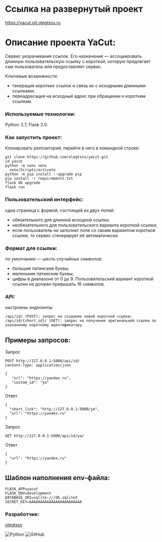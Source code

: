 # Cсылка на развернутый проект

https://yacut.git.olegtsss.ru

# Описание проекта YaCut:

Сервис укорачивания ссылок. Его назначение — ассоциировать длинную пользовательскую ссылку с короткой, которую предлагает сам пользователь или предоставляет сервис.

Ключевые возможности:
- генерация коротких ссылок и связь их с исходными длинными ссылками;
- переадресация на исходный адрес при обращении к коротким ссылкам.

### Используемые технологии:

Python 3.7, Flask 2.0.

### Как запустить проект:
Клонировать репозиторий, перейти в него в командной строке:

```
git clone https://github.com/olegtsss/yacut.git
cd yacut
python -m venv venv
. venv/Scripts/activate
python -m pip install --upgrade pip
pip install -r requirements.txt
flask db upgrade
flask run
```

### Пользовательский интерфейс:
одна страница с формой, состоящей из двух полей:
- обязательного для длинной исходной ссылки;
- необязательного для пользовательского варианта короткой ссылки;
- если пользователь не заполнит поле со своим вариантом короткой ссылки, то сервис сгенерирует её автоматически. 


### Формат для ссылки:
по умолчанию — шесть случайных символов:
- большие латинские буквы;
- маленькие латинские буквы;
- цифры в диапазоне от 0 до 9.
Пользовательский вариант короткой ссылки не должен превышать 16 символов.

### API:
настроены эндпоинты:

```
/api/id/ (POST): запрос на создание новой короткой ссылки;
/api/id/{short_id}/ (GET): запрос на получение оригинальной ссылки по указанному короткому идентификатору.
```

## Примеры запросов:
Запрос

```
POST http://127.0.0.1:5000/api/id/
Content-Type: application/json

{
   "url": "https://yandex.ru",
   "custom_id": "ya"
}
```

Ответ

```
{
  "short_link": "http://127.0.0.1:5000/ya",
  "url": "https://yandex.ru"
}
```

Запрос

```
GET http://127.0.0.1:5000/api/id/ya/
```

Ответ

```
{
  "url": "https://yandex.ru"
}
```

## Шаблон наполнения env-файла:

```
FLASK_APP=yacut
FLASK_ENV=development
DATABASE_URI=sqlite:///db.sqlite3
SECRET_KEY=AAAAAAAAAAAAAAAAAAAAAAAA
```

### Разработчик:
[olegtsss](https://github.com/olegtsss)

![Python](https://img.shields.io/badge/python-3670A0?style=for-the-badge&logo=python&logoColor=ffdd54)
![GitHub](https://img.shields.io/badge/github-%23121011.svg?style=for-the-badge&logo=github&logoColor=whte)
